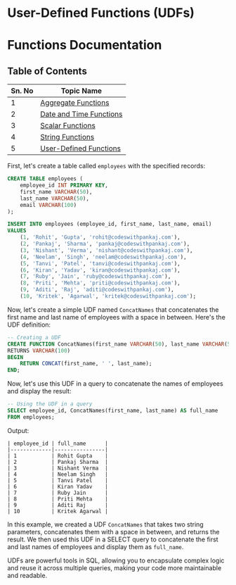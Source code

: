 # User-Defined Functions (UDFs)

# Functions Documentation

## Table of Contents
| Sn. No | Topic Name                 |
|--------|----------------------------|
| 1      | [Aggregate Functions](AggregateFunctions.md)     |
| 2      | [Date and Time Functions](Date_TimeFunctions.md)  |
| 3      | [Scalar Functions](ScalarFunctions.md)            |
| 4      | [String Functions](StringFunctions.md)            |
| 5      | [User-Defined Functions](User-DefinedFunctions.md)|

First, let's create a table called `employees` with the specified records:

```sql
CREATE TABLE employees (
    employee_id INT PRIMARY KEY,
    first_name VARCHAR(50),
    last_name VARCHAR(50),
    email VARCHAR(100)
);

INSERT INTO employees (employee_id, first_name, last_name, email)
VALUES
    (1, 'Rohit', 'Gupta', 'rohit@codeswithpankaj.com'),
    (2, 'Pankaj', 'Sharma', 'pankaj@codeswithpankaj.com'),
    (3, 'Nishant', 'Verma', 'nishant@codeswithpankaj.com'),
    (4, 'Neelam', 'Singh', 'neelam@codeswithpankaj.com'),
    (5, 'Tanvi', 'Patel', 'tanvi@codeswithpankaj.com'),
    (6, 'Kiran', 'Yadav', 'kiran@codeswithpankaj.com'),
    (7, 'Ruby', 'Jain', 'ruby@codeswithpankaj.com'),
    (8, 'Priti', 'Mehta', 'priti@codeswithpankaj.com'),
    (9, 'Aditi', 'Raj', 'aditi@codeswithpankaj.com'),
    (10, 'Kritek', 'Agarwal', 'kritek@codeswithpankaj.com');
```

Now, let's create a simple UDF named `ConcatNames` that concatenates the first name and last name of employees with a space in between. Here's the UDF definition:

```sql
-- Creating a UDF
CREATE FUNCTION ConcatNames(first_name VARCHAR(50), last_name VARCHAR(50))
RETURNS VARCHAR(100)
BEGIN
    RETURN CONCAT(first_name, ' ', last_name);
END;
```

Now, let's use this UDF in a query to concatenate the names of employees and display the result:

```sql
-- Using the UDF in a query
SELECT employee_id, ConcatNames(first_name, last_name) AS full_name
FROM employees;
```

Output:

```
| employee_id | full_name      |
|-------------|----------------|
| 1           | Rohit Gupta    |
| 2           | Pankaj Sharma  |
| 3           | Nishant Verma  |
| 4           | Neelam Singh   |
| 5           | Tanvi Patel    |
| 6           | Kiran Yadav    |
| 7           | Ruby Jain      |
| 8           | Priti Mehta    |
| 9           | Aditi Raj      |
| 10          | Kritek Agarwal |
```

In this example, we created a UDF `ConcatNames` that takes two string parameters, concatenates them with a space in between, and returns the result. We then used this UDF in a SELECT query to concatenate the first and last names of employees and display them as `full_name`.

UDFs are powerful tools in SQL, allowing you to encapsulate complex logic and reuse it across multiple queries, making your code more maintainable and readable.
